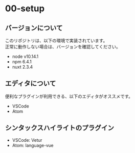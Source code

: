 # 00-setup


## バージョンについて

このリポジトリは、以下の環境で実装されています。  
正常に動作しない場合は、バージョンを確認してください。

- node v10.14.1
- npm 6.4.1
- nuxt 2.3.4


## エディタについて

便利なプラグインが利用できる、以下のエディタがオススメです。

- VSCode
- Atom


## シンタックスハイライトのプラグイン

- VSCode: Vetur
- Atom: language-vue
